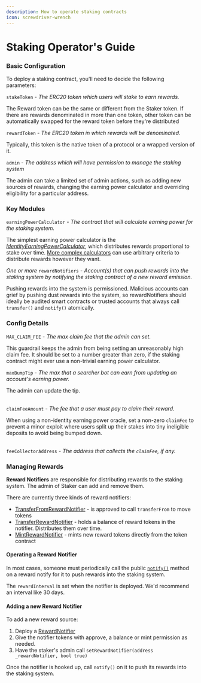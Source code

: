 ```yaml
---
description: How to operate staking contracts
icon: screwdriver-wrench
---
```


# Staking Operator's Guide

### Basic Configuration

To deploy a staking contract, you'll need to decide the following parameters:

`stakeToken` -  _The ERC20 token which users will stake to earn rewards._

The Reward token can be the same or different from the Staker token. If there are rewards denominated in more than one token, other token can be automatically swapped for the reward token before they're distributed



`rewardToken` - _The ERC20 token in which rewards will be denominated._

Typically, this token is the native token of a protocol or a wrapped version of it.



`admin` - _The address which will have permission to manage the staking system_

The admin can take a limited set of admin actions, such as adding new sources of rewards, changing the earning power calculator and overriding eligibility for a particular address.

### Key Modules

`earningPowerCalculator` -  _The contract that will calculate earning power for the staking system._

The simplest earning power calculator is the [_IdentityEarningPowerCalculator_](https://github.com/withtally/staker/blob/main/src/calculators/IdentityEarningPowerCalculator.sol), which distributes rewards proportional to stake over time. [More complex calculators](https://github.com/withtally/staker/tree/main/src/calculators) can use arbitrary criteria to distribute rewards however they want.

_One or more_ `rewardNotifiers`  - _Account(s) that can push rewards into the staking system by notifying the staking contract of a new reward emission._

Pushing rewards into the system is permissioned. Malicious accounts can grief by pushing dust rewards into the system, so rewardNotifiers should ideally be audited smart contracts or trusted accounts that always call `transfer()` and `notify()` atomically.

### Config Details

`MAX_CLAIM_FEE` - _The max claim fee that the admin can set._&#x20;

This guardrail keeps the admin from being setting an unreasonably high claim fee. It should be set to a number greater than zero, if the staking contract might ever use a non-trivial earning power calculator.

`maxBumpTip`  - _The max that a searcher bot can earn from updating an account's earning power._

The admin can update the tip.

\
`claimFeeAmount` - _The fee that a user must pay to claim their reward._

When using a non-identity earning power oracle, set a non-zero `claimFee` to prevent a minor exploit where users split up their stakes into tiny ineligible deposits to avoid being bumped down.

\
`feeCollectorAddress` - _The address that collects the `claimFee`, if any._

### Managing Rewards

**Reward Notifiers** are responsible for distributing rewards to the staking system. The admin of Staker can add and remove them.

There are currently three kinds of reward notifiers:

* [TransferFromRewardNotifier](https://github.com/withtally/staker/blob/main/src/notifiers/TransferFromRewardNotifier.sol) - is approved to call `transferFrom` to move tokens&#x20;
* [TransferRewardNotifier](https://github.com/withtally/staker/blob/main/src/notifiers/TransferRewardNotifier.sol) - holds a balance of reward tokens in the notifier. Distributes them over time.
* [MintRewardNotifier](https://github.com/withtally/staker/blob/main/src/notifiers/MintRewardNotifier.sol) - mints new reward tokens directly from the token contract

#### Operating a Reward Notifier

In most cases, someone must periodically call the public [`notify()`](https://github.com/withtally/staker/blob/96588fce40554fe7003abada430dcbf3d1f870ba/src/notifiers/RewardTokenNotifierBase.sol#L97)  method on a reward notify for it to push rewards into the staking system.&#x20;

The `rewardInterval` is set when the notifier is deployed. We'd recommend an interval like 30 days.

#### Adding a new Reward Notifier

To add a new reward source:

1. Deploy a [RewardNotifier](https://github.com/withtally/staker/tree/main/src/notifiers)
2. Give the notifier tokens with approve, a balance or mint permission as needed.
3. Have the staker's admin call `setRewardNotifier(address _rewardNotifier, bool true)`

Once the notifier is hooked up, call `notify()` on it to push its rewards into the staking system.
